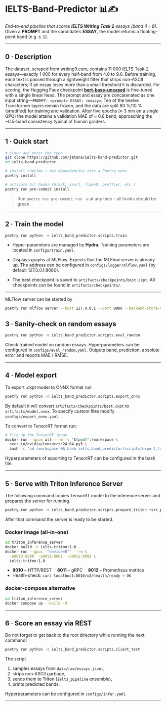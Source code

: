 # IELTS-Band-Predictor 📊✍️

_End-to-end pipeline that scores **IELTS Writing Task 2** essays (band 4 – 9)._
Given a **PROMPT** and the candidate’s **ESSAY**, the model returns a floating-point band (e.g. `6.5`).

---

## 0 · Description

The dataset, scraped from [writing9.com](https://writing9.com), contains 11 000 IELTS Task-2 essays—exactly 1 000 for every half-band from 4.0 to 9.0. Before training, each text is passed through a lightweight filter that strips non-ASCII characters; if an essay loses more than a small threshold it is discarded.
For scoring, the Hugging Face checkpoint [**bert-base-uncased**](https://huggingface.co/google-bert/bert-base-uncased) is fine-tuned with a single linear head. The prompt and essay are concatenated as one input string—`PROMPT: <prompt> ESSAY: <essay>`. Ten of the twelve Transformer layers remain frozen, and the data are split 90 %/10 % (stratified) for training and validation. After five epochs (≈ 3 min on a single GPU) the model attains a validation MAE of ≈ 0.8 band, approaching the \~0.5-band consistency typical of human graders.

---

## 1 · Quick start

```bash
# clone and enter the repo
git clone https://github.com/jatana/ielts-band-predictor.git
cd ielts-band-predictor

# install runtime + dev dependencies into a Poetry venv
poetry install

# activate Git hooks (black, isort, flake8, prettier, etc.)
poetry run pre-commit install
```

> Run `poetry run pre-commit run -a` at any time – all hooks should be green.

---

## 2 · Train the model

```bash
poetry run python -m ielts_band_predictor.scripts.train
```

- Hyper-parameters are managed by **Hydra**. Training parameters are located in `configs/train.yaml`.

- Displays graphs at MLFlow. Expects that the MLFlow server is already up. The address can be configured in `configs/logger/mlflow.yaml` (by default 127.0.0.1:8080).

- The best checkpoint is saved to `artifacts/checkpoints/best.ckpt`. All checkpoints can be found in `artifacts/checkpoints/`.

---

MLFlow server can be started by

```bash
poetry run mlflow server --host 127.0.0.1 --port 8080 --backend-store-uri sqlite:///mlflow.db --default-artifact-root ./mlruns
```

## 3 · Sanity-check on random essays

```bash
poetry run python -m ielts_band_predictor.scripts.eval_random
```

Check trained model on random essays. Hyperparameters can be configured in `configs/eval_random.yaml`. Outputs band, prediction, absolute error and reports MAE / RMSE.

---

## 4 · Model export

To export .ckpt model to ONNX format run

```bash
poetry run python -m ielts_band_predictor.scripts.export_onnx
```

By default it will convert `artifacts/checkpoints/best.ckpt` to `artifacts/model.onnx`. To specify custom files modify `configs/export_onnx.yaml`.

To convert to TensorRT format run:

```bash
# fire up the TensorRT image
docker run --gpus all --rm -v "$(pwd)":/workspace \
  nvcr.io/nvidia/tensorrt:24.04-py3 \
  bash -c "cd /workspace && bash ielts_band_predictor/scripts/export_trt.sh"
```

Hyperparameters of exporting to TensorRT can be configured in the bash file.

---

## 5 · Serve with Triton Inference Server

The following command copies TensorRT model to the inference server and prepares the server for running.

```bash
poetry run python -m ielts_band_predictor.scripts.prepare_triton +src_plan=artifacts/model.plan
```

After that command the server is ready to be started.

### Docker image (all-in-one)

```bash
cd triton_inference_server
docker build -t ielts-triton:1.0 .
docker run --gpus '"device=0"' --rm \
  -p8010:8000  -p8011:8001  -p8012:8002 \
  ielts-triton:1.0
```

- **8010** – HTTP/REST  **8011** – gRPC  **8012** – Prometheus metrics
- Health-check: `curl localhost:8010/v2/health/ready → OK`

### docker-compose alternative

```bash
cd triton_inference_server
docker compose up --build -d
```

---

## 6 · Score an essay via REST

Do not forget to get back to the root directory while running the next command!

```bash
poetry run python -m ielts_band_predictor.scripts.client_test
```

The script

1. samples essays from `data/raw/essays.jsonl`,
2. strips non-ASCII garbage,
3. sends them to Triton (`ielts_pipeline` ensemble),
4. prints predicted bands.

Hyperparameters can be configured in `configs/infer.yaml`.

---
